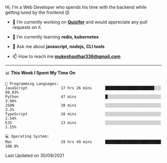 Hi, I'm a Web Developer who spends his time with the backend while getting lured by the frontend 😜

- 🔭 I’m currently working on **[Quizifer](https://github.com/SutharMukesh/Quizifer/)** and would appreciate any pull requests on it.

- 🌱 I’m currently learning **redis, kubernetes**

- 💬 Ask me about **javascript, nodejs, CLI tools**

- 📫 How to reach me **mukeshsuthar336@gmail.com**

---
<!--START_SECTION:waka-->
📊 **This Week I Spent My Time On** 

```text
💬 Programming Languages: 
JavaScript               17 hrs 26 mins      ██████████████████████░░░   88.03% 
Python                   47 mins             █░░░░░░░░░░░░░░░░░░░░░░░░   3.96% 
JSON                     38 mins             ░░░░░░░░░░░░░░░░░░░░░░░░░   3.2% 
TypeScript               18 mins             ░░░░░░░░░░░░░░░░░░░░░░░░░   1.54% 
EJS                      13 mins             ░░░░░░░░░░░░░░░░░░░░░░░░░   1.15%

💻 Operating System: 
Mac                      19 hrs 49 mins      █████████████████████████   100.0%

```


 Last Updated on 30/09/2021
<!--END_SECTION:waka-->
